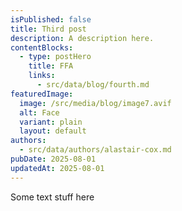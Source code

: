 ```yaml
---
isPublished: false
title: Third post
description: A description here.
contentBlocks:
  - type: postHero
    title: FFA
    links:
      - src/data/blog/fourth.md
featuredImage:
  image: /src/media/blog/image7.avif
  alt: Face
  variant: plain
  layout: default
authors:
  - src/data/authors/alastair-cox.md
pubDate: 2025-08-01
updatedAt: 2025-08-01
---
```

Some text stuff here